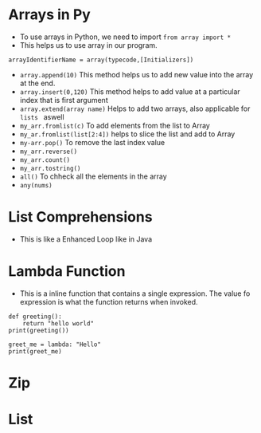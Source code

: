 # Arrays in Py
- To use arrays in Python, we need to import ```from array import *```
- This helps us to use array in our program. 
```
arrayIdentifierName = array(typecode,[Initializers])
```
- ```array.append(10)``` This method helps us to add new value into the array at the end. 
- ```array.insert(0,120)``` This method helps to add value at a particular index that is first argument
- ```array.extend(array name)``` Helps to add two arrays, also applicable for ```lists ``` aswell
- ```my_arr.fromlist(c)``` To add elements from the list to Array
- ```my_ar.fromlist(list[2:4])``` helps to slice the list and add to Array
-  ```my-arr.pop()``` To remove the last index value
- ```my_arr.reverse()```
- ```my_arr.count()```
- ```my_arr.tostring()```
- ```all()``` To chheck all the elements in the array
- ```any(nums)```
# List Comprehensions
- This is like a Enhanced Loop like in Java
# Lambda Function
- This is a inline function that contains a single expression. The value fo expression is what the function returns when invoked.
```commandline
def greeting():
    return "hello world"
print(greeting())
```
```commandline
greet_me = lambda: "Hello"
print(greet_me)
```
# Zip
# List